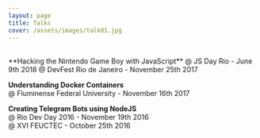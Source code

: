 ```yaml
---
layout: page
title: Talks
cover: /assets/images/talk01.jpg
---
```

<br/>
**Hacking the Nintendo Game Boy with JavaScript**  
@ JS Day Rio - June 9th 2018  
@ DevFest Rio de Janeiro - November 25th 2017

**Understanding Docker Containers**  
@ Fluminense Federal University - November 16th 2017

**Creating Telegram Bots using NodeJS**  
@ Rio Dev Day 2016 - November 19th 2016  
@ XVI FEUCTEC - October 25th 2016